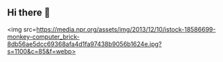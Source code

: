 ## Hi there 👋

<img src=https://media.npr.org/assets/img/2013/12/10/istock-18586699-monkey-computer_brick-8db56ae5dcc69368afa4d1fa97438b9056b1624e.jpg?s=1100&c=85&f=webp>

<!--
**Frescodigo/Frescodigo** is a ✨ _special_ ✨ repository because its `README.md` (this file) appears on your GitHub profile.

Here are some ideas to get you started:

- 🔭 I’m currently working on ...
- 🌱 I’m currently learning ...
- 👯 I’m looking to collaborate on ...
- 🤔 I’m looking for help with ...
- 💬 Ask me about ...
- 📫 How to reach me: ...
- 😄 Pronouns: ...
- ⚡ Fun fact: ...
-->
